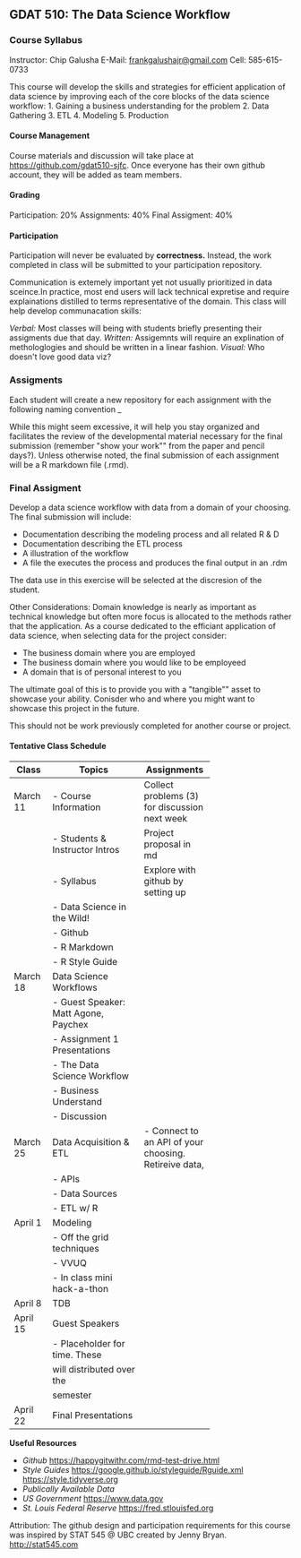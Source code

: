 GDAT 510: The Data Science Workflow
-----------------------------------

### Course Syllabus

Instructor: Chip Galusha
E-Mail: <frankgalushajr@gmail.com>
Cell: 585-615-0733

This course will develop the skills and strategies for efficient application of data science by improving each of the core blocks of the data science workflow: 1. Gaining a business understanding for the problem
2. Data Gathering
3. ETL
4. Modeling
5. Production

#### Course Management

Course materials and discussion will take place at <https://github.com/gdat510-sjfc>. Once everyone has their own github account, they will be added as team members.

#### Grading

Participation: 20%
Assignments: 40%
Final Assigment: 40%

#### Participation

Participation will never be evaluated by **correctness.** Instead, the work completed in class will be submitted to your participation repository.

Communication is extemely important yet not usually prioritized in data sceince.In practice, most end users will lack technical expretise and require explainations distilled to terms representative of the domain. This class will help develop communacation skills:

*Verbal:* Most classes will being with students briefly presenting their assigments due that day.
*Written:* Assigemnts will require an explination of methologlogies and should be written in a linear fashion.
*Visual:* Who doesn't love good data viz?

### Assigments

Each student will create a new repository for each assignment with the following naming convention <sjfc user name>\_<assignment number>

While this might seem excessive, it will help you stay organized and facilitates the review of the developmental material necessary for the final submission (remember "show your work"" from the paper and pencil days?). Unless otherwise noted, the final submission of each assignment will be a R markdown file (.rmd).

### Final Assigment

Develop a data science workflow with data from a domain of your choosing. The final submission will include:

-   Documentation describing the modeling process and all related R & D
-   Documentation describing the ETL process
-   A illustration of the workflow
-   A file the executes the process and produces the final output in an .rdm

The data use in this exercise will be selected at the discresion of the student.

Other Considerations: Domain knowledge is nearly as important as technical knowledge but often more focus is allocated to the methods rather that the application. As a course dedicated to the efficiant application of data science, when selecting data for the project consider:

-   The business domain where you are employed
-   The business domain where you would like to be employeed
-   A domain that is of personal interest to you

The ultimate goal of this is to provide you with a "tangible"" asset to showcase your ability. Conisder who and where you might want to showcase this project in the future.

This should not be work previously completed for another course or project.

#### Tentative Class Schedule

<table style="width:71%;">
<colgroup>
<col width="12%" />
<col width="41%" />
<col width="16%" />
</colgroup>
<thead>
<tr class="header">
<th>Class</th>
<th>Topics</th>
<th>Assignments</th>
</tr>
</thead>
<tbody>
<tr class="odd">
<td>March 11</td>
<td>- Course Information</td>
<td>Collect problems (3) for discussion next week</td>
</tr>
<tr class="even">
<td></td>
<td>- Students &amp; Instructor Intros</td>
<td>Project proposal in md</td>
</tr>
<tr class="odd">
<td></td>
<td>- Syllabus</td>
<td>Explore with github by setting up</td>
</tr>
<tr class="even">
<td></td>
<td>- Data Science in the Wild!</td>
<td></td>
</tr>
<tr class="odd">
<td></td>
<td>- Github</td>
<td></td>
</tr>
<tr class="even">
<td></td>
<td>- R Markdown</td>
<td></td>
</tr>
<tr class="odd">
<td></td>
<td>- R Style Guide</td>
<td></td>
</tr>
<tr class="even">
<td>March 18</td>
<td>Data Science Workflows</td>
<td></td>
</tr>
<tr class="odd">
<td></td>
<td>- Guest Speaker: Matt Agone, Paychex</td>
<td></td>
</tr>
<tr class="even">
<td></td>
<td>- Assignment 1 Presentations</td>
<td></td>
</tr>
<tr class="odd">
<td></td>
<td>- The Data Science Workflow</td>
<td></td>
</tr>
<tr class="even">
<td></td>
<td>- Business Understand</td>
<td></td>
</tr>
<tr class="odd">
<td></td>
<td>- Discussion</td>
<td></td>
</tr>
<tr class="even">
<td>March 25</td>
<td>Data Acquisition &amp; ETL</td>
<td>- Connect to an API of your choosing. Retireive data,</td>
</tr>
<tr class="odd">
<td></td>
<td>- APIs</td>
<td></td>
</tr>
<tr class="even">
<td></td>
<td>- Data Sources</td>
<td></td>
</tr>
<tr class="odd">
<td></td>
<td>- ETL w/ R</td>
<td></td>
</tr>
<tr class="even">
<td>April 1</td>
<td>Modeling</td>
<td></td>
</tr>
<tr class="odd">
<td></td>
<td>- Off the grid techniques</td>
<td></td>
</tr>
<tr class="even">
<td></td>
<td>- VVUQ</td>
<td></td>
</tr>
<tr class="odd">
<td></td>
<td>- In class mini hack-a-thon</td>
<td></td>
</tr>
<tr class="even">
<td>April 8</td>
<td>TDB</td>
<td></td>
</tr>
<tr class="odd">
<td>April 15</td>
<td>Guest Speakers</td>
<td></td>
</tr>
<tr class="even">
<td></td>
<td>- Placeholder for time. These</td>
<td></td>
</tr>
<tr class="odd">
<td></td>
<td>will distributed over the</td>
<td></td>
</tr>
<tr class="even">
<td></td>
<td>semester</td>
<td></td>
</tr>
<tr class="odd">
<td>April 22</td>
<td>Final Presentations</td>
<td></td>
</tr>
</tbody>
</table>

**Useful Resources**
- *Github*
<https://happygitwithr.com/rmd-test-drive.html>
- *Style Guides*
<https://google.github.io/styleguide/Rguide.xml>
<https://style.tidyverse.org>
- *Publically Available Data*
- *US Government*
<https://www.data.gov>
- *St. Louis Federal Reserve*
<https://fred.stlouisfed.org>

Attribution: The github design and participation requirements for this course was inspired by STAT 545 @ UBC created by Jenny Bryan. <http://stat545.com>
